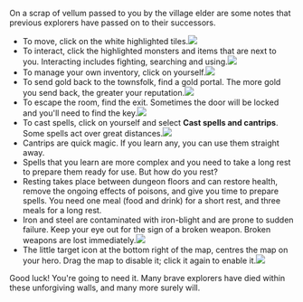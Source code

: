On a scrap of vellum passed to you by the village elder are some notes that previous explorers have passed on to their successors.

- To move, click on the white highlighted tiles.![](http://ASSET_URL_GUIDE_MOVE)
- To interact, click the highlighted monsters and items that are next to you. Interacting includes fighting, searching and using.![](http://ASSET_URL_GUIDE_ATTACK)
- To manage your own inventory, click on yourself.![](http://ASSET_URL_GUIDE_HERO)
- To send gold back to the townsfolk, find a gold portal. The more gold you send back, the greater your reputation.![](http://ASSET_URL_GUIDE_PORTAL)
- To escape the room, find the exit. Sometimes the door will be locked and you'll need to find the key.![](http://ASSET_URL_GUIDE_DOOR)
- To cast spells, click on yourself and select **Cast spells and cantrips**. Some spells act over great distances.![](http://ASSET_URL_GUIDE_CAST)
- Cantrips are quick magic. If you learn any, you can use them straight away.
- Spells that you learn are more complex and you need to take a long rest to prepare them ready for use. But how do you rest?
- Resting takes place between dungeon floors and can restore health, remove the ongoing effects of poisons, and give you time to prepare spells. You need one meal (food and drink) for a short rest, and three meals for a long rest.
- Iron and steel are contaminated with iron-blight and are prone to sudden failure. Keep your eye out for the sign of a broken weapon. Broken weapons are lost immediately.![](http://ASSET_URL_GUIDE_WEAPON_BREAK)
- The little target icon at the bottom right of the map, centres the map on your hero. Drag the map to disable it; click it again to enable it.![](http://ASSET_URL_GUIDE_TARGET)

Good luck! You're going to need it. Many brave explorers have died within these unforgiving walls, and
many more surely will.